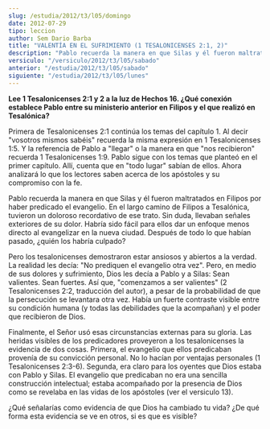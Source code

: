 ```yaml
---
slug: /estudia/2012/t3/l05/domingo
date: 2012-07-29
tipo: leccion
author: Sem Dario Barba
title: "VALENTÍA EN EL SUFRIMIENTO (1 TESALONICENSES 2:1, 2)"
description: "Pablo recuerda la manera en que Silas y él fueron maltratados en Filipos por  haber predicado el evangelio. En el largo camino de Filipos a Tesalónica,  tuvieron un doloroso recordativo de ese trato. Sin duda, llevaban señales  exteriores de su dolor."
versiculo: "/versiculo/2012/t3/l05/sabado"
anterior: "/estudia/2012/t3/l05/sabado"
siguiente: "/estudia/2012/t3/l05/lunes"
---
```


**Lee 1 Tesalonicenses 2:1 y 2 a la luz de Hechos 16. ¿Qué conexión establece Pablo entre su ministerio anterior en Filipos y el que realizó en Tesalónica?**

Primera de Tesalonicenses 2:1 continúa los temas del capítulo 1. Al decir "vosotros mismos sabéis" recuerda la misma expresión en 1 Tesalonicenses 1:5. Y la referencia de Pablo a "llegar" o la manera en que "nos recibieron" recuerda 1 Tesalonicenses 1:9. Pablo sigue con los temas que planteó en el primer capítulo. Allí, cuenta que en "todo lugar" sabían de ellos. Ahora analizará lo que los lectores saben acerca de los apóstoles y su compromiso con la fe.

Pablo recuerda la manera en que Silas y él fueron maltratados en Filipos por haber predicado el evangelio. En el largo camino de Filipos a Tesalónica, tuvieron un doloroso recordativo de ese trato. Sin duda, llevaban señales exteriores de su dolor. Habría sido fácil para ellos dar un enfoque menos directo al evangelizar en la nueva ciudad. Después de todo lo que habían pasado, ¿quién los habría culpado?

Pero los tesalonicenses demostraron estar ansiosos y abiertos a la verdad. La realidad les decía: "No prediquen el evangelio otra vez". Pero, en medio de sus dolores y sufrimiento, Dios les decía a Pablo y a Silas: Sean valientes. Sean fuertes. Así que, "comenzamos a ser valientes" (2 Tesalonicenses 2:2, traducción del autor), a pesar de la probabilidad de que la persecución se levantara otra vez. Había un fuerte contraste visible entre su condición humana (y todas las debilidades que la acompañan) y el poder que recibieron de Dios.

Finalmente, el Señor usó esas circunstancias externas para su gloria. Las heridas visibles de los predicadores proveyeron a los tesalonicenses la evidencia de dos cosas. Primera, el evangelio que ellos predicaban provenía de su convicción personal. No lo hacían por ventajas personales (1 Tesalonicenses 2:3-6). Segunda, era claro para los oyentes que Dios estaba con Pablo y Silas. El evangelio que predicaban no era una sencilla construcción intelectual; estaba acompañado por la presencia de Dios como se revelaba en las vidas de los apóstoles (ver el versiculo 13).

¿Qué señalarías como evidencia de que Dios ha cambiado tu vida? ¿De qué forma esta evidencia se ve en otros, si es que es visible?
